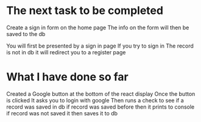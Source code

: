 # The next task to be completed
Create a sign in form on the home page
The info on the form will then be saved to the db

You will first be presented by a sign in page
If you try to sign in 
The record is not in db it will redirect you to a register page

# What I have done so far 
Created a Google button at the bottom of the react display
Once the button is clicked
It asks you to login with google
Then runs a check to see if a record was saved in db
if record was saved before then it prints to console
if record was not saved it then saves it to db
